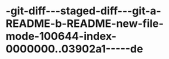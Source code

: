 # -git-diff---staged-diff---git-a-README-b-README-new-file-mode-100644-index-0000000..03902a1-----de